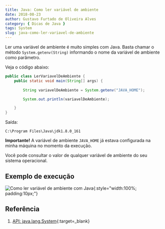 ```yaml
---
title: Java: Como ler variável de ambiente
date: 2018-08-23
author: Gustavo Furtado de Oliveira Alves
category: { Dicas de Java }
tags: System
slug: java-como-ler-variavel-de-ambiente
---
```


Ler uma variável de ambiente é muito simples com Java.
Basta chamar o método `System.getenv(String)` informando o nome da variável de ambiente como parâmetro.

Veja o código abaixo:

```java
public class LerVariavelDeAmbiente {
    public static void main(String[] args) {
        
        String variavelDeAmbiente = System.getenv("JAVA_HOME");

        System.out.println(variavelDeAmbiente);

    }
}
```

Saída:

```
C:\Program Files\Java\jdk1.8.0_161
```

**Importante!** A variável de ambiente `JAVA_HOME` já estava configurada na minha máquina no momento da execução.

Você pode consultar o valor de qualquer variável de ambiente do seu sistema operacional.

## Exemplo de execução

![Como ler variável de ambiente com Java](/images/java-como-ler-variavel-de-ambiente/ler-variavel-de-ambiente.gif){:style="width:100%; padding:10px;"}

## Referência

1. [API: java.lang.System](https://docs.oracle.com/javase/8/docs/api/java/lang/System.html){:target=\_blank}